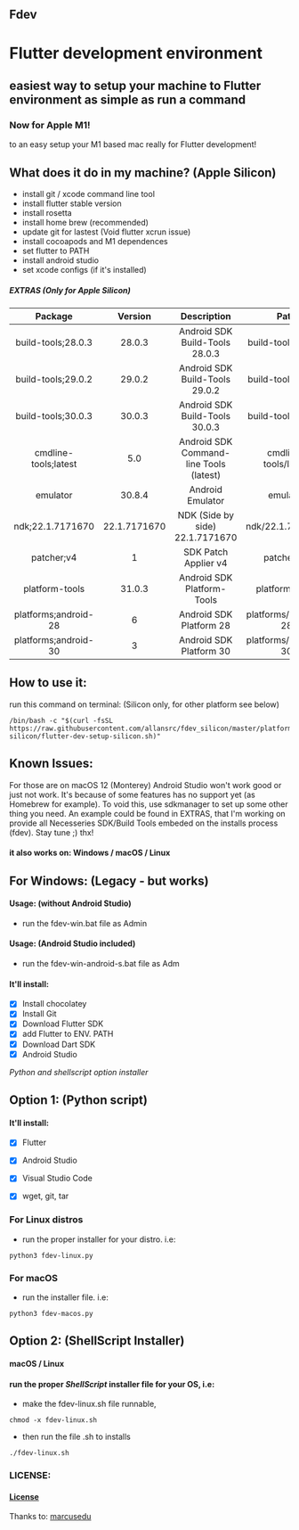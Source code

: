 ## Fdev

# Flutter development environment

## easiest way to setup your machine to Flutter environment as simple as run a command

### Now for Apple M1!

to an easy setup your M1 based mac really for Flutter development!

## What does it do in my machine? (Apple Silicon)

- install git / xcode command line tool
- install flutter stable version
- install rosetta
- install home brew (recommended)
- update git for lastest (Void flutter xcrun issue)
- install cocoapods and M1 dependences
- set flutter to PATH
- install android studio
- set xcode configs (if it's installed)

##### EXTRAS (Only for Apple Silicon)

|       Package        |   Version    |               Description               |         Path         |
| :------------------: | :----------: | :-------------------------------------: | :------------------: |
|  build-tools;28.0.3  |    28.0.3    |     Android SDK Build-Tools 28.0.3      |  build-tools/28.0.3  |
|  build-tools;29.0.2  |    29.0.2    |     Android SDK Build-Tools 29.0.2      |  build-tools/29.0.2  |
|  build-tools;30.0.3  |    30.0.3    |     Android SDK Build-Tools 30.0.3      |  build-tools/30.0.3  |
| cmdline-tools;latest |     5.0      | Android SDK Command-line Tools (latest) | cmdline-tools/latest |
|       emulator       |    30.8.4    |            Android Emulator             |       emulator       |
|   ndk;22.1.7171670   | 22.1.7171670 |     NDK (Side by side) 22.1.7171670     |   ndk/22.1.7171670   |
|      patcher;v4      |      1       |          SDK Patch Applier v4           |      patcher/v4      |
|    platform-tools    |    31.0.3    |       Android SDK Platform-Tools        |    platform-tools    |
| platforms;android-28 |      6       |         Android SDK Platform 28         | platforms/android-28 |
| platforms;android-30 |      3       |         Android SDK Platform 30         | platforms/android-30 |

## How to use it:

run this command on terminal: (Silicon only, for other platform see below)

```
/bin/bash -c "$(curl -fsSL https://raw.githubusercontent.com/allansrc/fdev_silicon/master/platforms/macOS-silicon/flutter-dev-setup-silicon.sh)"
```


## Known Issues:

For those are on macOS 12 (Monterey) Android Studio won't work good or just not work.
 It's because of some features has no support yet (as Homebrew for example).
To void this, use sdkmanager to set up some other thing you need. An example could be found in EXTRAS, that I'm working on provide all Necesseries SDK/Build Tools embeded on the installs process (fdev).
Stay tune ;) thx!
#### it also works on: Windows / macOS / Linux


## For Windows: (Legacy - but works)

#### Usage: (without Android Studio)

- run the fdev-win.bat file as Admin

#### Usage: (Android Studio included)

- run the fdev-win-android-s.bat file as Adm

#### It'll install:

- [x] Install chocolatey
- [x] Install Git
- [x] Download Flutter SDK
- [x] add Flutter to ENV. PATH
- [x] Download Dart SDK
- [x] Android Studio

_Python and shellscript option installer_

## Option 1: (Python script)

#### It'll install:

- [x] Flutter

- [x] Android Studio

- [x] Visual Studio Code

- [x] wget, git, tar

### For Linux distros

- run the proper installer for your distro. i.e:

```
python3 fdev-linux.py
```

### For macOS

- run the installer file. i.e:

```
python3 fdev-macos.py
```

## Option 2: (ShellScript Installer)

#### macOS / Linux

#### run the proper _ShellScript_ installer file for your OS, i.e:

- make the fdev-linux.sh file runnable,

```
chmod -x fdev-linux.sh
```

- then run the file .sh to installs

```
./fdev-linux.sh
```

### LICENSE:

#### [License](https://github.com/allansrc/fdev/blob/master/LICENSE)

Thanks to:
[marcusedu](https:github.com/marcusedu)
